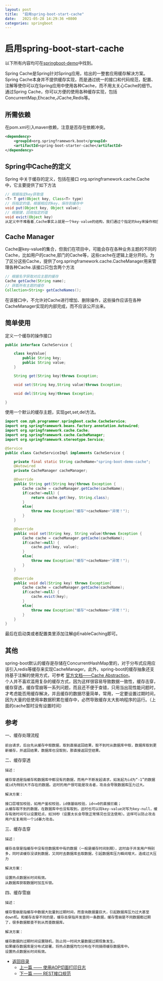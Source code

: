 ```yaml
---
layout: post
title:  "启用spring-boot-start-cache"
date:   2021-05-28 14:29:36 +0800
categories: springboot
---
```


# 启用spring-boot-start-cache
以下所有内容均可在[springboot-demo](https://github.com/zph-programmer/springboot)中找到。  

Spring Cache是Spring针对Spring应用，给出的一整套应用缓存解决方案。  
Spring Cache本身并不提供缓存实现，而是通过统一的接口和代码规范，配置、注解等使你可以在Spring应用中使用各种Cache，而不用太关心Cache的细节。通过Spring Cache，你可以方便的使用各种缓存实现，包括ConcurrentMap,Ehcache,JCache,Redis等。
## 所需依赖
在pom.xml引入maven依赖，注意是否存在依赖冲突。
```xml
<dependency>
    <groupId>org.springframework.boot</groupId>
    <artifactId>spring-boot-starter-cache</artifactId>
</dependency>
```

## Spring中Cache的定义
Spring 中关于缓存的定义，包括在接口 org.springframework.cache.Cache 中，它主要提供了如下方法

```java
// 根据指定key获取值
<T> T get(Object key, Class<T> type)
// 将指定的值，根据相应的key，保存到缓存中
void put(Object key, Object value);
// 根据键，回收指定的值
void evict(Object key)
从定义中不难看着,Cache事实上就是一个key-value的结构，我们通过个指定的key来操作相应的value。
```
## Cache Manager
Cache是key-value的集合，但我们在项目中，可能会存在各种业务主题的不同的Cache，比如用户的cache,部门的Cache等，这些cache在逻辑上是分开的。为了区分这些Cache，提供了org.springframework.cache.CacheManager用来管理各种Cache.该接口只包含两个方法
```java
// 根据名字获取对应主题的缓存
Cache getCache(String name);
// 获取所有主题的缓存
Collection<String> getCacheNames();
```
在该接口中，不允许对Cache进行增加、删除操作，这些操作应该在各种CacheManager实现的内部完成，而不应该公开出来。
## 简单使用
定义一个缓存的操作接口
```java
public interface CacheService {

    class keyValue{
        public String key;
        public String value;
    }

    String get(String key)throws Exception;

    void set(String key,String value)throws Exception;

    void del(String key)throws Exception;

}
```
使用一个默认的缓存主题，实现get,set,del方法。
```java
import com.zph.programmer.springboot.cache.CacheService;
import org.springframework.beans.factory.annotation.Autowired;
import org.springframework.cache.Cache;
import org.springframework.cache.CacheManager;
import org.springframework.stereotype.Service;

@Service
public class CacheServiceImpl implements CacheService {

    private final static String cacheName="spring-boot-demo-cache";
    @Autowired
    private CacheManager cacheManager;

    @Override
    public String get(String key)throws Exception {
        Cache cache = cacheManager.getCache(cacheName);
        if(cache!=null) {
            return cache.get(key, String.class);
        }
        else{
            throw new Exception("缓存"+cacheName+"异常！");
        }
    }

    @Override
    public void set(String key, String value)throws Exception {
        Cache cache = cacheManager.getCache(cacheName);
        if(cache!=null) {
            cache.put(key, value);
        }
        else{
            throw new Exception("缓存"+cacheName+"异常！");
        }
    }

    @Override
    public void del(String key) throws Exception{
        Cache cache = cacheManager.getCache(cacheName);
        if(cache!=null) {
            cache.evict(key);
        }
        else{
            throw new Exception("缓存"+cacheName+"异常！");
        }
    }
}
```
最后在启动类或者配置类里添加注解@EnableCaching即可。

## 其他
spring-boot默认的缓存是存储在ConcurrentHashMap里的，对于分布式应用应该引入redis等缓存来实现CacheManager。此外，spring-boot的缓存抽象还支持基于注解的使用方式，可参考
[官方文档——Cache Abstraction](https://docs.spring.io/spring-framework/docs/current/reference/html/integration.html#cache)。  
个人并不喜欢滥用复杂的缓存方式，因为这样很容易导致数据一致性，缓存击穿，缓存穿透，缓存雪崩等一系列问题，而且还不便于查错，只用当出现性能问题时，才考虑能否用缓存解决，并且缓存的数据尽量简单，常用，一定要设置过期时间，因为大量的低使用率数据积累在缓存中，必然导致缓存太大影响程序的运行。（上面的cache暂时没有设置时间）

## 参考

一、缓存处理流程

    前台请求，后台先从缓存中取数据，取到直接返回结果，取不到时从数据库中取，数据库取到更新缓存，并返回结果，数据库也没取到，那直接返回空结果。


二、缓存穿透

    描述：

    缓存穿透是指缓存和数据库中都没有的数据，而用户不断发起请求，如发起为id为“-1”的数据或id为特别大不存在的数据。这时的用户很可能是攻击者，攻击会导致数据库压力过大。

    解决方案：

    接口层增加校验，如用户鉴权校验，id做基础校验，id<=0的直接拦截；
    从缓存取不到的数据，在数据库中也没有取到，这时也可以将key-value对写为key-null，缓存有效时间可以设置短点，如30秒（设置太长会导致正常情况也没法使用）。这样可以防止攻击用户反复用同一个id暴力攻击。
 

三、缓存击穿

    描述：

    缓存击穿是指缓存中没有但数据库中有的数据（一般是缓存时间到期），这时由于并发用户特别多，同时读缓存没读到数据，又同时去数据库去取数据，引起数据库压力瞬间增大，造成过大压力

    解决方案：

    设置热点数据长时间有效。
    从数据库获取数据时加互斥锁。

四、缓存雪崩

    描述：

    缓存雪崩是指缓存中数据大批量到过期时间，而查询数据量巨大，引起数据库压力过大甚至down机。和缓存击穿不同的是，缓存击穿指并发查同一条数据，缓存雪崩是不同数据都过期了，很多数据都查不到从而查数据库。

    解决方案：

    缓存数据的过期时间设置随机，防止同一时间大量数据过期现象发生。
    如果缓存数据库是分布式部署，将热点数据均匀分布在不同搞得缓存数据库中。
    设置热点数据长时间有效。

* [返回目录](https://zph-programmer.github.io)
    * [上一篇 —— 使用AOP切面打印日志](03-使用AOP切面打印日志.md)
    * [下一篇 —— REST接口规范](05-REST接口规范.md)